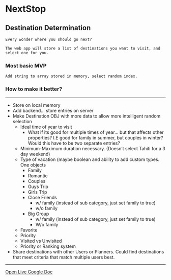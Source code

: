 # NextStop
## Destination Determination

    Every wonder where you should go next?

    The web app will store a list of destinations you want to visit, and select one for you.

### Most basic MVP
    Add string to array stored in memory, select random index.

### How to make it better?
***
- Store on local memory
- Add backend… store entries on server
- Make Destination OBJ with more data to allow more intelligent random selection
    -  Ideal time of year to visit
        - What if its good for multiple times of year… but that affects other properties?  I.E good for family in summer, but couples in winter?  Would this have to be two separate entries?
    - Minimum-Maximum duration necessary.  (Doesn’t select Tahiti for a 3 day weekend)
    - Type of vacation (maybe boolean and ability to add custom types.  One objects
        - Family
        - Romantic
        - Couples
        - Guys Trip
        - Girls Trip
        - Close Friends
            - w/ family (instead of sub category, just set family to true)
            - w/o family
        - Big Group
            - w/ family (instead of sub category, just set family to true)
            - W/o family
    - Favorite
    - Priority
    - Visited vs Unvisited
    - Priority or Ranking system
- Share destinations with other Users or    Planners.  Could find destinations that meet criteria that match multiple users best.

***

[Open Live Google Doc](https://docs.google.com/document/d/1bXQdkQt8bHtB6rKUvQfYB_WpNbDNRgNKAe6wAOZ5rFQ/edit?usp=sharing)
